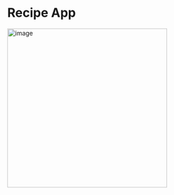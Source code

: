 # Recipe App
 
<img width="364" alt="image" src="https://github.com/user-attachments/assets/96c54ce0-f3f9-4917-8094-e6eb613a0bfe">
